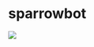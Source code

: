 # sparrowbot

![](http://68.media.tumblr.com/074cb246526eff6a5234b3ed5c7c5ee2/tumblr_mm8hd0hd3y1rpci1ro1_1280.jpg)
